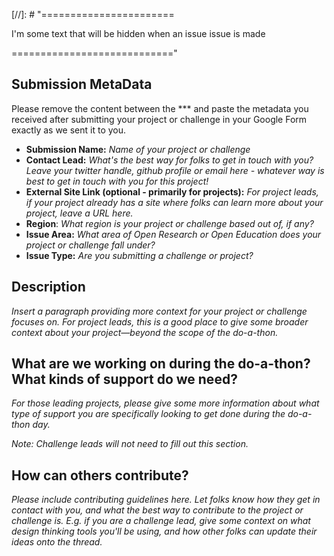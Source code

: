 [//]: # "=======================

I'm some text that will be hidden when an issue issue is made

============================"


## **Submission MetaData**
Please remove the content between the *** and paste the metadata you received after submitting your project or challenge in your Google Form exactly as we sent it to you.

* **Submission Name:** _Name of your project or challenge_
* **Contact Lead:** _What's the best way for folks to get in touch with you? Leave your twitter handle, github profile or email here - whatever way is best to get in touch with you for this project!_
* **External Site Link (optional - primarily for projects):** _For project leads, if your project already has a site where folks can learn more about your project, leave a URL here._
* **Region**: _What region is your project or challenge based out of, if any?_
* **Issue Area:** _What area of Open Research or Open Education does your project or challenge fall under?_
* **Issue Type:** _Are you submitting a challenge or project?_

## **Description** 
_Insert a paragraph providing more context for your project or challenge focuses on. For project leads, this is a good place to give some broader context about your project—beyond the scope of the do-a-thon._

## **What are we working on during the do-a-thon? What kinds of support do we need?** 
_For those leading projects, please give some more information about what type of support you are specifically looking to get done during the do-a-thon day._

_Note: Challenge leads will not need to fill out this section._ 

##  **How can others contribute?** 
_Please include contributing guidelines here. Let folks know how they get in contact with you, and what the best way to contribute to the project or challenge is. E.g. if you are a challenge lead, give some context on what design thinking tools you'll be using, and how other folks can update their ideas onto the thread._ 
